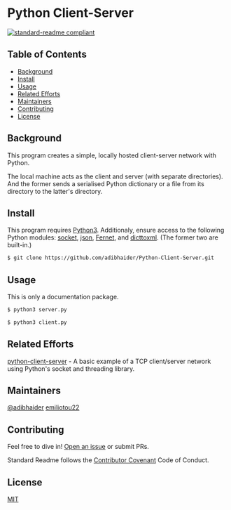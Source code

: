 # Python Client-Server
[![standard-readme compliant](https://img.shields.io/badge/readme%20style-standard-brightgreen.svg?style=flat-square)](https://github.com/RichardLitt/standard-readme)
## Table of Contents
* [Background](#background)
* [Install](#install)
* [Usage](#usage)
* [Related Efforts](#related-efforts)
* [Maintainers](#maintainers)
* [Contributing](#contributing)
* [License](#license)
## Background
This program creates a simple, locally hosted client-server network with Python.

The local machine acts as the client and server (with separate directories). And the former sends a serialised Python dictionary or a file from its directory to the latter's directory.
## Install
This program requires [Python3](https://www.python.org/downloads/). Additionaly, ensure access to the following Python modules: [socket](https://docs.python.org/3/library/socket.html), [json](https://docs.python.org/3/library/json.html), [Fernet](https://cryptography.io/en/latest/fernet/), and [dicttoxml](https://pypi.org/project/dicttoxml/). (The former two are built-in.)
```bash
$ git clone https://github.com/adibhaider/Python-Client-Server.git
```
## Usage
This is only a documentation package.
```bash
$ python3 server.py
```
```bash
$ python3 client.py
```
## Related Efforts
[python-client-server](https://github.com/pricheal/python-client-server) - A basic example of a TCP client/server network using Python's socket and threading library.
## Maintainers
[@adibhaider](https://github.com/adibhaider)
[emiliotou22](https://github.com/emiliotou22)
## Contributing
Feel free to dive in! [Open an issue](https://github.com/adibhaider/Python-Client-Server/issues/new) or submit PRs.

Standard Readme follows the [Contributor Covenant](https://www.contributor-covenant.org/version/1/3/0/code-of-conduct/) Code of Conduct.
## License
[MIT](https://github.com/adibhaider/Python-Client-Server/blob/main/LICENSE)
